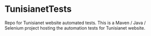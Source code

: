 # TunisianetTests
Repo for Tunisianet website automated tests.
This is a Maven / Java  / Selenium project hosting the automation tests for Tunisianet website.


